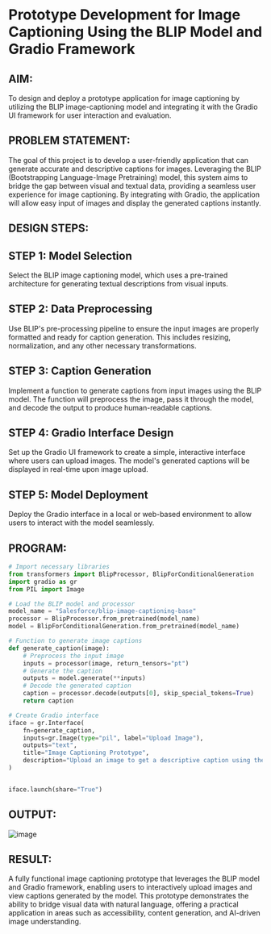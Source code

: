 # Prototype Development for Image Captioning Using the BLIP Model and Gradio Framework

## AIM:
To design and deploy a prototype application for image captioning by utilizing the BLIP image-captioning model and integrating it with the Gradio UI framework for user interaction and evaluation.

## PROBLEM STATEMENT:
The goal of this project is to develop a user-friendly application that can generate accurate and descriptive captions for images. Leveraging the BLIP (Bootstrapping Language-Image Pretraining) model, this system aims to bridge the gap between visual and textual data, providing a seamless user experience for image captioning. By integrating with Gradio, the application will allow easy input of images and display the generated captions instantly.

## DESIGN STEPS:
## STEP 1: Model Selection
Select the BLIP image captioning model, which uses a pre-trained architecture for generating textual descriptions from visual inputs.

## STEP 2: Data Preprocessing

Use BLIP's pre-processing pipeline to ensure the input images are properly formatted and ready for caption generation. This includes resizing, normalization, and any other necessary transformations.

## STEP 3: Caption Generation

Implement a function to generate captions from input images using the BLIP model. The function will preprocess the image, pass it through the model, and decode the output to produce human-readable captions.

## STEP 4: Gradio Interface Design

Set up the Gradio UI framework to create a simple, interactive interface where users can upload images. The model's generated captions will be displayed in real-time upon image upload.

## STEP 5: Model Deployment

Deploy the Gradio interface in a local or web-based environment to allow users to interact with the model seamlessly.

## PROGRAM:
```python
# Import necessary libraries
from transformers import BlipProcessor, BlipForConditionalGeneration
import gradio as gr
from PIL import Image

# Load the BLIP model and processor
model_name = "Salesforce/blip-image-captioning-base"
processor = BlipProcessor.from_pretrained(model_name)
model = BlipForConditionalGeneration.from_pretrained(model_name)

# Function to generate image captions
def generate_caption(image):
    # Preprocess the input image
    inputs = processor(image, return_tensors="pt")
    # Generate the caption
    outputs = model.generate(**inputs)
    # Decode the generated caption
    caption = processor.decode(outputs[0], skip_special_tokens=True)
    return caption

# Create Gradio interface
iface = gr.Interface(
    fn=generate_caption,
    inputs=gr.Image(type="pil", label="Upload Image"),
    outputs="text",
    title="Image Captioning Prototype",
    description="Upload an image to get a descriptive caption using the BLIP model."
)


iface.launch(share="True")
```
## OUTPUT:
![image](https://github.com/user-attachments/assets/74f732e3-5f01-4dd9-9671-3fb0c3c98dc1)


## RESULT:
A fully functional image captioning prototype that leverages the BLIP model and Gradio framework, enabling users to interactively upload images and view captions generated by the model.
This prototype demonstrates the ability to bridge visual data with natural language, offering a practical application in areas such as accessibility, content generation, and AI-driven image understanding.

